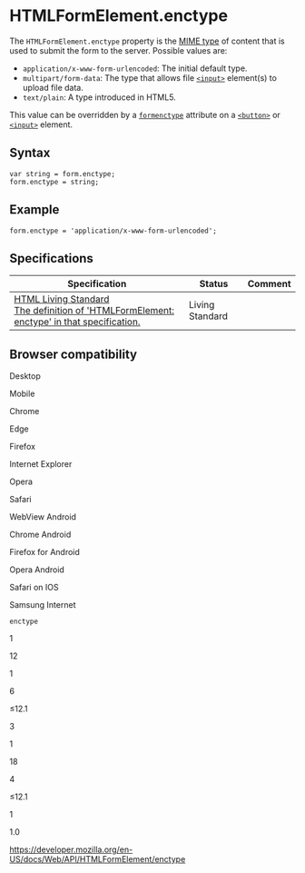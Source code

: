 # HTMLFormElement.enctype

The `HTMLFormElement.enctype` property is the [MIME type](https://en.wikipedia.org/wiki/Mime_type) of content that is used to submit the form to the server. Possible values are:

- `application/x-www-form-urlencoded`: The initial default type.
- `multipart/form-data`: The type that allows file [`<input>`](https://developer.mozilla.org/en-US/docs/Web/HTML/Element/input) element(s) to upload file data.
- `text/plain`: A type introduced in HTML5.

This value can be overridden by a [`formenctype`](https://developer.mozilla.org/en-US/docs/Web/HTML/Element/button#attr-formenctype) attribute on a [`<button>`](https://developer.mozilla.org/en-US/docs/Web/HTML/Element/button) or [`<input>`](https://developer.mozilla.org/en-US/docs/Web/HTML/Element/input) element.

## Syntax

    var string = form.enctype;
    form.enctype = string;

## Example

    form.enctype = 'application/x-www-form-urlencoded';

## Specifications

<table><thead><tr class="header"><th>Specification</th><th>Status</th><th>Comment</th></tr></thead><tbody><tr class="odd"><td><a href="https://html.spec.whatwg.org/multipage/#dom-fs-enctype">HTML Living Standard<br />
<span class="small">The definition of 'HTMLFormElement: enctype' in that specification.</span></a></td><td><span class="spec-living">Living Standard</span></td><td></td></tr></tbody></table>

## Browser compatibility

Desktop

Mobile

Chrome

Edge

Firefox

Internet Explorer

Opera

Safari

WebView Android

Chrome Android

Firefox for Android

Opera Android

Safari on IOS

Samsung Internet

`enctype`

1

12

1

6

≤12.1

3

1

18

4

≤12.1

1

1.0

<a href="https://developer.mozilla.org/en-US/docs/Web/API/HTMLFormElement/enctype" class="_attribution-link">https://developer.mozilla.org/en-US/docs/Web/API/HTMLFormElement/enctype</a>
